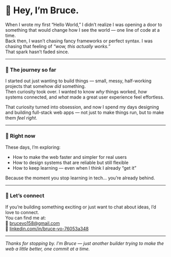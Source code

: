 # 👋 Hey, I’m Bruce.

When I wrote my first “Hello World,” I didn’t realize I was opening a door to something that would change how I see the world — one line of code at a time.  
Back then, I wasn’t chasing fancy frameworks or perfect syntax. I was chasing that feeling of *“wow, this actually works.”*  
That spark hasn’t faded since.

---

### 🌱 The journey so far
I started out just wanting to build things — small, messy, half-working projects that somehow *did* something.  
Then curiosity took over. I wanted to know *why* things worked, *how* systems connected, and *what* made a great user experience feel effortless.

That curiosity turned into obsession, and now I spend my days designing and building full-stack web apps — not just to make things run, but to make them *feel right*.

---

### 🚀 Right now
These days, I’m exploring:
- How to make the web faster and simpler for real users  
- How to design systems that are reliable but still flexible  
- How to keep learning — even when I think I already “get it”

Because the moment you stop learning in tech… you’re already behind.

---

### 🤝 Let’s connect
If you’re building something exciting or just want to chat about ideas, I’d love to connect.  
You can find me at:  
📧 [brucevo158@gmail.com](mailto:brucevo158@gmail.com)  
💼 [linkedin.com/in/bruce-vo-76053a348](https://www.linkedin.com/in/bruce-vo-76053a348)

---

*Thanks for stopping by. I’m Bruce — just another builder trying to make the web a little better, one commit at a time.*
